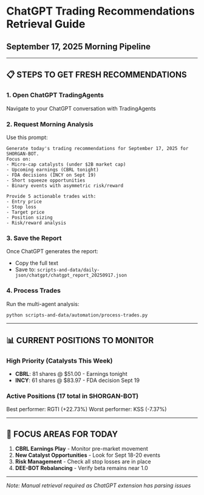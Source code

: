# ChatGPT Trading Recommendations Retrieval Guide
## September 17, 2025 Morning Pipeline

---

## 📋 STEPS TO GET FRESH RECOMMENDATIONS

### 1. Open ChatGPT TradingAgents
Navigate to your ChatGPT conversation with TradingAgents

### 2. Request Morning Analysis
Use this prompt:
```
Generate today's trading recommendations for September 17, 2025 for SHORGAN-BOT.
Focus on:
- Micro-cap catalysts (under $2B market cap)
- Upcoming earnings (CBRL tonight)
- FDA decisions (INCY on Sept 19)
- Short squeeze opportunities
- Binary events with asymmetric risk/reward

Provide 5 actionable trades with:
- Entry price
- Stop loss
- Target price
- Position sizing
- Risk/reward analysis
```

### 3. Save the Report
Once ChatGPT generates the report:
- Copy the full text
- Save to: `scripts-and-data/daily-json/chatgpt/chatgpt_report_20250917.json`

### 4. Process Trades
Run the multi-agent analysis:
```bash
python scripts-and-data/automation/process-trades.py
```

---

## 📊 CURRENT POSITIONS TO MONITOR

### High Priority (Catalysts This Week)
- **CBRL**: 81 shares @ $51.00 - Earnings tonight
- **INCY**: 61 shares @ $83.97 - FDA decision Sept 19

### Active Positions (17 total in SHORGAN-BOT)
Best performer: RGTI (+22.73%)
Worst performer: KSS (-7.37%)

---

## 🎯 FOCUS AREAS FOR TODAY

1. **CBRL Earnings Play** - Monitor pre-market movement
2. **New Catalyst Opportunities** - Look for Sept 18-20 events
3. **Risk Management** - Check all stop losses are in place
4. **DEE-BOT Rebalancing** - Verify beta remains near 1.0

---

*Note: Manual retrieval required as ChatGPT extension has parsing issues*